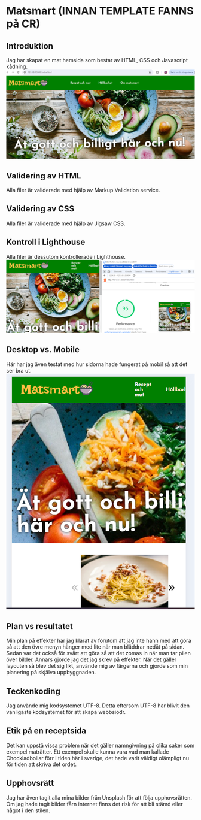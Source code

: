 # Matsmart (INNAN TEMPLATE FANNS på CR)

## Introduktion
Jag har skapat en mat hemsida som bestar av HTML, CSS och Javascript kådning.
![hemsida](Hemsida.png)

## Validering av HTML
Alla filer är validerade med hjälp av Markup Validation service.

## Validering av CSS
Alla filer är validerade med hjälp av Jigsaw CSS.

## Kontroll i Lighthouse
Alla filer är dessutom kontrollerade i Lighthouse.
![Lighthouse](Lighthouse.png)
## Desktop vs. Mobile
Här har jag även testat med hur sidorna hade fungerat på mobil så att det ser bra ut.
![Telefon](Telefon.png)
## Plan vs resultatet
Min plan på effekter har jag klarat av förutom att jag inte hann med att göra så att den övre menyn hänger med lite när man bläddrar nedåt på sidan. Sedan var det också för svårt att göra så att det zomas in när man tar pilen över bilder. Annars gjorde jag det jag skrev på effekter.
När det gäller layouten så blev det sig likt, använde mig av färgerna och gjorde som min planering på skjälva uppbyggnaden.

## Teckenkoding
Jag använde mig kodsystemet UTF-8. Detta eftersom UTF-8 har blivit den vanligaste kodsystemet för att skapa webbsiodr.

## Etik på en receptsida
Det kan uppstå vissa problem när det gäller namngivning på olika saker som exempel maträtter.
Ett exempel skulle kunna vara vad man kallade Chockladbollar förr i tiden här i sverige, det hade varit väldigt olämpligt nu för tiden att skriva det ordet.

## Upphovsrätt
Jag har även tagit alla mina bilder från Unsplash för att följa upphovsrätten. Om jag hade tagit bilder fårn internet finns det risk för att bli stämd eller något i den stilen.
